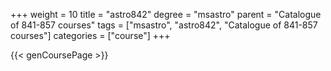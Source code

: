 +++
weight = 10
title = "astro842"
degree = "msastro"
parent = "Catalogue of 841-857 courses"
tags = ["msastro", "astro842", "Catalogue of 841-857 courses"]
categories = ["course"]
+++

{{< genCoursePage >}}
